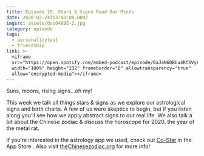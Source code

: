 ```yaml
---
title: Episode 10. Stars & Signs Read Our Minds
date: 2020-02-24T13:00:00.000Z
imgsrc: assets/dsc04895-2.jpg
category: episode
tags:
  - personalitytest
  - friendship
link: >-
  <iframe
  src="https://open.spotify.com/embed-podcast/episode/0aJaN6DBbu4RfSVyE9EuTs"
  width="100%" height="232" frameborder="0" allowtransparency="true"
  allow="encrypted-media"></iframe>
---
```

Suns, moons, rising signs...oh my!

This week we talk all things stars & signs as we explore our astrological signs and birth charts. A few of us were skeptics to begin, but if you listen along you’ll see how we apply abstract signs to our real life. We also talk a bit about the Chinese zodiac & discuss the horoscope for 2020, the year of the metal rat.

If you’re interested in the astrology app we used, check out [Co-Star](https://www.costarastrology.com/) in the App Store . Also visit [theChinesezodiac.org](https://www.thechinesezodiac.org/) for more info!
